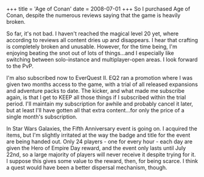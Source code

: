 +++
title = 'Age of Conan'
date = 2008-07-01
+++
So I purchased Age of Conan, despite the numerous reviews saying that the game is heavily broken.

So far, it's not bad. I haven't reached the magical level 20 yet, where according to reviews all content dries up and disappears. I hear that crafting is completely broken and unusable. However, for the time being, I'm enjoying beating the snot out of lots of things…and I especially like switching between solo-instance and multiplayer-open areas. I look forward to the PvP.

I'm also subscribed now to EverQuest II. EQ2 ran a promotion where I was given two months access to the game, with a trial of all released expansions and adventure packs to date. The kicker, and what made me subscribe again, is that I get to KEEP all those things if I subscribed within the trial period. I'll maintain my subscription for awhile and probably cancel it later, but at least I'll have gotten all that extra content…for only the price of a single month's subscription.

In Star Wars Galaxies, the Fifth Anniversary event is going on. I acquired the items, but I'm slightly irritated at the way the badge and title for the event are being handed out. Only 24 players - one for every hour - each day are given the Hero of Empire Day reward, and the event only lasts until July 22nd, so a large majority of players will never receive it despite trying for it. I suppose this gives some value to the reward, then, for being scarce. I think a quest would have been a better dispersal mechanism, though.
